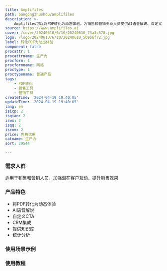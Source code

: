 ```yaml
---
title: Amplifiles
path: bangongzhushou/amplifiles
description: >-
    Amplifiles可以将PDF转化为动态体验，为销售和营销专业人员提供AI语音解说、自定义CTA、CRM集成等功能，提升销售效果。详细定价和功能列表请访问官网了解。
source: https://www.amplifiles.ai
cover: /cover/20240610/6/10/20240610_73a3c578.jpg
logo: /logo/20240610/6/10/20240610_5b9b6f72.jpg
label: 转化PDF为动态体验
component: false
procattr: 1
procattrname: 生产力
procform: 1
procformname: 网站
proctype: 1
proctypename: 普通产品
tags:
    - PDF转化
    - 销售工具
    - 营销工具
createTime: '2024-04-19 19:40:05'
updateTime: '2024-04-19 19:40:05'
lang: en
isicp: 2
isqian: 2
iswx: 2
isqq: 2
iscom: 2
price: 免费试用
catname: 生产力
sort: 29544

---
```




### 需求人群
适用于销售和营销人员，加强潜在客户互动、提升销售效果

### 产品特色
* 将PDF转化为动态体验
* AI语音解说
* 自定义CTA
* CRM集成
* 提供知识库
* 统计分析

### 使用场景示例


### 使用教程


  
